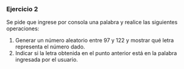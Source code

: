 ### Ejercicio 2

Se pide que ingrese por consola una palabra y realice las siguientes operaciones:
1. Generar un número aleatorio entre 97 y 122 y mostrar qué letra representa el número dado.
2. Indicar si la letra obtenida en el punto anterior está en la palabra ingresada por el usuario.
